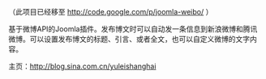 （此项目已经移至 http://code.google.com/p/joomla-weibo/  ）

基于微博API的Joomla插件。发布博文时可以自动发一条信息到新浪微博和腾讯微博。可以设置发布博文的标题、引言、或者全文，也可以自定义微博的文字内容。

主页：http://blog.sina.com.cn/yuleishanghai